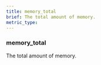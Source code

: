 ```yaml
---
title: memory_total
brief: The total amount of memory.
metric_type:
---
```

### memory_total

The total amount of memory.
